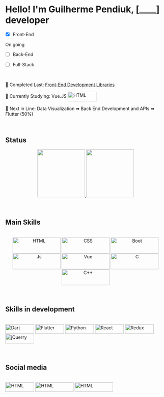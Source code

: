 # Hello! I'm **Guilherme Pendiuk**, [____] developer  

- [x] Front-End  
  
On going  
- [ ] Back-End  
- [ ] Full-Stack  
  
  <br />
  
🌲 Completed Last: [Front-End Development Libraries](https://www.freecodecamp.org/certification/pendiuk/front-end-development-libraries)

🌱 Currently Studying: Vue.JS <a href="https://www.udemy.com/course/vue-js-completo"><img align="center" alt="HTML" height="30" width="90" src="https://img.shields.io/badge/Udemy-EC5252?style=for-the-badge&logo=Udemy&logoColor=white"></a>

🌰 Next in Line: Data Visualization ➡ Back End Development and APIs ➡ Flutter (50%)

<br />

## Status
<div style="display: inline_block" align="center">
  <a href="https://github.com/Pendiuk1">
  <img height="150em" src="https://github-readme-stats.vercel.app/api?username=Pendiuk1&count_private=true&show_icons=true&theme=blue-green&hide=issues,contribs"/>
  <img height="150em" src="https://github-readme-stats.vercel.app/api/top-langs/?username=Pendiuk1&layout=compact&count_private=true&show_icons=true&theme=blue-green"/></a>
</div>

<br />

<br />

## Main Skills
<div style="display: inline_block" align="center" ><br>
  <img align="center" alt="HTML" height="50" width="150" src="https://img.shields.io/badge/HTML-239120?style=for-the-badge&logo=html5&logoColor=white">
  <img align="center" alt="CSS" height="50" width="150" src="https://img.shields.io/badge/CSS-239120?&style=for-the-badge&logo=css3&logoColor=white">
  <img align="center" alt="Boot" height="50" width="150" src="https://img.shields.io/badge/Bootstrap-563D7C?style=for-the-badge&logo=bootstrap&logoColor=white">
  <img align="center" alt="Js" height="50" width="150" src="https://img.shields.io/badge/JavaScript-323330?style=for-the-badge&logo=javascript&logoColor=F7DF1E">
  <img align="center" alt="Vue" height="50" width="150" src="https://img.shields.io/badge/Vue.js-35495E?style=for-the-badge&logo=vue.js&logoColor=4FC08D">
  <img align="center" alt="C" height="50" width="150" src="https://img.shields.io/badge/C-00599C?style=for-the-badge&logo=c&logoColor=white">
  <img align="center" alt="C++" height="50" width="150" src="https://img.shields.io/badge/C%2B%2B-00599C?style=for-the-badge&logo=c%2B%2B&logoColor=white">
</div>

<br />

<br />

## Skills in development
<div style="display: inline_block"><br>
  <img align="center" alt="Dart" height="30" width="90" src="https://img.shields.io/badge/Dart-0175C2?style=for-the-badge&logo=dart&logoColor=white">
  <img align="center" alt="Flutter" height="30" width="90" src="https://img.shields.io/badge/Flutter-02569B?style=for-the-badge&logo=flutter&logoColor=white">
  <img align="center" alt="Python" height="30" width="90" src="https://img.shields.io/badge/Python-14354C?style=for-the-badge&logo=python&logoColor=white">
  <img align="center" alt="React" height="30" width="90" src="https://img.shields.io/badge/React-20232A?style=for-the-badge&logo=react&logoColor=61DAFB">
  <img align="center" alt="Redux" height="30" width="90" src="https://img.shields.io/badge/Redux-593D88?style=for-the-badge&logo=redux&logoColor=white">
  <img align="center" alt="jQuerry" height="30" width="90" src="https://img.shields.io/badge/jQuery-0769AD?style=for-the-badge&logo=jquery&logoColor=white">
</div>

<br />

<br />

## Social media
<div style="display: inline_block"><br>
  <a href="https://www.linkedin.com/in/pendiukg/?locale=en_US">
  <img align="center" alt="HTML" height="30" width="90" src="https://img.shields.io/badge/LinkedIn-0077B5?style=for-the-badge&logo=linkedin&logoColor=white"></a>
  
  <a href="https://www.freecodecamp.org/pendiuk">
  <img align="center" alt="HTML" height="30" width="120" src="https://img.shields.io/badge/freecodecamp-27273D?style=for-the-badge&logo=freecodecamp&logoColor=white"></a>
  
  <a href="https://www.udemy.com/user/guilherme-jack/">
  <img align="center" alt="HTML" height="30" width="120" src="https://img.shields.io/badge/Udemy-EC5252?style=for-the-badge&logo=Udemy&logoColor=white"></a>
</div>
